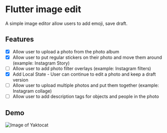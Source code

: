 # Flutter image edit

A simple image editor allow users to add emoji, save draft.

## Features

- [x] Allow user to upload a photo from the photo album
- [x] Allow user to put regular stickers on their photo and move them around (example: Instagram Story)
- [ ] Allow user to add photo filter overlays (example: Instagram filters)
- [x] Add Local State - User can continue to edit a photo and keep a draft version
- [ ] Allow user to upload multiple photos and put them together (example: Instagram collage)
- [ ] Allow user to add description tags for objects and people in the photo

## Demo
![Image of Yaktocat](demo.gif)